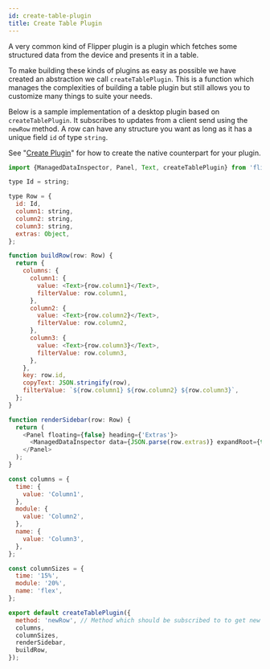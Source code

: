 ```yaml
---
id: create-table-plugin
title: Create Table Plugin
---
```


A very common kind of Flipper plugin is a plugin which fetches some structured data from the device and presents it in a table.

To make building these kinds of plugins as easy as possible we have created an abstraction we call `createTablePlugin`. This is a function which manages the complexities of building a table plugin but still allows you to customize many things to suite your needs.

Below is a sample implementation of a desktop plugin based on `createTablePlugin`. It subscribes to updates from a client send using the `newRow` method. A row can have any structure you want as long as it has a unique field `id` of type `string`.

See "[Create Plugin](create-plugin.md)" for how to create the native counterpart for your plugin.

```javascript
import {ManagedDataInspector, Panel, Text, createTablePlugin} from 'flipper';

type Id = string;

type Row = {
  id: Id,
  column1: string,
  column2: string,
  column3: string,
  extras: Object,
};

function buildRow(row: Row) {
  return {
    columns: {
      column1: {
        value: <Text>{row.column1}</Text>,
        filterValue: row.column1,
      },
      column2: {
        value: <Text>{row.column2}</Text>,
        filterValue: row.column2,
      },
      column3: {
        value: <Text>{row.column3}</Text>,
        filterValue: row.column3,
      },
    },
    key: row.id,
    copyText: JSON.stringify(row),
    filterValue: `${row.column1} ${row.column2} ${row.column3}`,
  };
}

function renderSidebar(row: Row) {
  return (
    <Panel floating={false} heading={'Extras'}>
      <ManagedDataInspector data={JSON.parse(row.extras)} expandRoot={true} />
    </Panel>
  );
}

const columns = {
  time: {
    value: 'Column1',
  },
  module: {
    value: 'Column2',
  },
  name: {
    value: 'Column3',
  },
};

const columnSizes = {
  time: '15%',
  module: '20%',
  name: 'flex',
};

export default createTablePlugin({
  method: 'newRow', // Method which should be subscribed to to get new rows with share Row (from above),
  columns,
  columnSizes,
  renderSidebar,
  buildRow,
});
```
